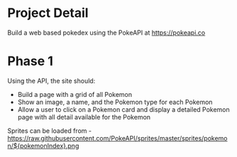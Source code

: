 # Project Detail

Build a web based pokedex using the PokeAPI at https://pokeapi.co

# Phase 1

Using the API, the site should:

- Build a page with a grid of all Pokemon
- Show an image, a name, and the Pokemon type for each Pokemon
- Allow a user to click on a Pokemon card and display a detailed Pokemon page with all detail available for the Pokemon

Sprites can be loaded from - https://raw.githubusercontent.com/PokeAPI/sprites/master/sprites/pokemon/${pokemonIndex}.png
